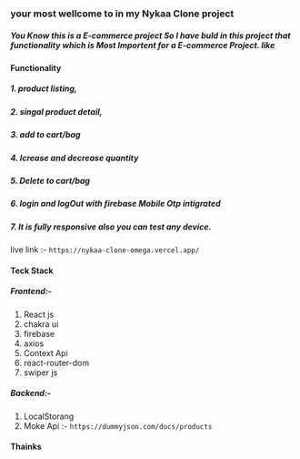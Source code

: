 ### your most wellcome to in my Nykaa Clone project

##### You Know this is a E-commerce project So I have buld in this project that  functionality which is Most Importent for a E-commerce Project. like 
#### Functionality
##### 1. product listing,
##### 2. singal product detail,
##### 3. add to cart/bag
##### 4. Icrease and decrease quantity
##### 5. Delete to cart/bag
##### 6. login and logOut with firebase Mobile Otp intigrated
##### 7. It is fully responsive also you can test any device.

live link :- ```https://nykaa-clone-omega.vercel.app/```

#### Teck Stack
##### Frontend:-
1. React js
2. chakra ui
3. firebase
4. axios
5. Context Api
6. react-router-dom
7. swiper js

##### Backend:-
1. LocalStorang
2. Moke Api :- 
     ```https://dummyjson.com/docs/products```


#### Thainks



